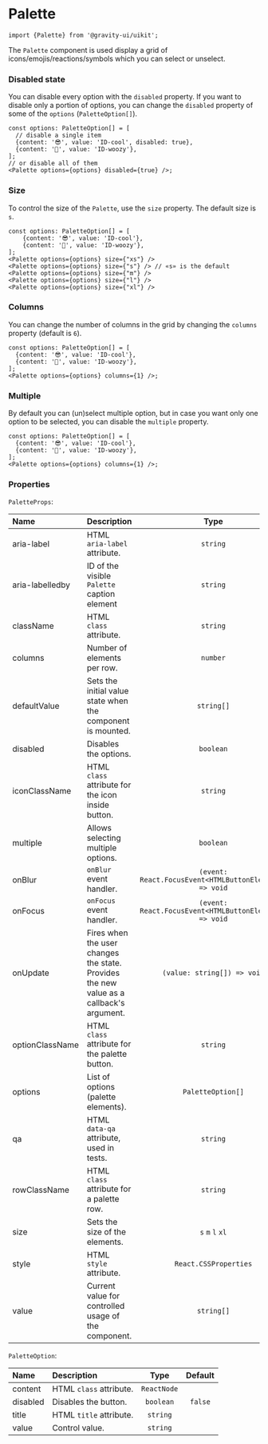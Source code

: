 <!--GITHUB_BLOCK-->

# Palette

<!--/GITHUB_BLOCK-->

```tsx
import {Palette} from '@gravity-ui/uikit';
```

The `Palette` component is used display a grid of icons/emojis/reactions/symbols which you can select or unselect.

<!--/GITHUB_BLOCK-->

### Disabled state

You can disable every option with the `disabled` property. If you want to disable only a portion of options, you can change the `disabled` property of some of the `options` (`PaletteOption[]`).

<!--LANDING_BLOCK

<ExampleBlock
    code={`
const options: UIKit.PaletteOption[] = [
    // disable a single item
    {content: '😎', value: 'ID-cool', disabled: true},
    {content: '🥴', value: 'ID-woozy'},
];
// or disable all of them
<UIKit.Palette options={options} disabled={true} />
`}
>
    <UIKit.Palette
        options={[
            // disable a single item
            {content: '😎', value: 'ID-cool', disabled: true},
            {content: '🥴', value: 'ID-woozy'},
        ]}
        disabled={true}
    />
</ExampleBlock>;

LANDING_BLOCK-->

<!--GITHUB_BLOCK-->

```tsx
const options: PaletteOption[] = [
  // disable a single item
  {content: '😎', value: 'ID-cool', disabled: true},
  {content: '🥴', value: 'ID-woozy'},
];
// or disable all of them
<Palette options={options} disabled={true} />;
```

<!--/GITHUB_BLOCK-->

### Size

To control the size of the `Palette`, use the `size` property. The default size is `s`.

<!--LANDING_BLOCK

<ExampleBlock
    code={`
const options: UIKit.PaletteOption[] = [
    {content: '😎', value: 'ID-cool'},
    {content: '🥴', value: 'ID-woozy'},
];
<UIKit.Palette options={options} size={"xs"} />
<UIKit.Palette options={options} size={"s"} /> // «s» is the default
<UIKit.Palette options={options} size={"m"} />
<UIKit.Palette options={options} size={"l"} />
<UIKit.Palette options={options} size={"xl"} />
`}
>
    <UIKit.Palette
        options={[
            {content: '😎', value: 'ID-cool'},
            {content: '🥴', value: 'ID-woozy'},
        ]}
        size="xs"
    />
    <UIKit.Palette
        options={[
            {content: '😎', value: 'ID-cool'},
            {content: '🥴', value: 'ID-woozy'},
        ]}
        size="s"
    />
    <UIKit.Palette
        options={[
            {content: '😎', value: 'ID-cool'},
            {content: '🥴', value: 'ID-woozy'},
        ]}
        size="m"
    />
    <UIKit.Palette
        options={[
            {content: '😎', value: 'ID-cool'},
            {content: '🥴', value: 'ID-woozy'},
        ]}
        size="l"
    />
    <UIKit.Palette
        options={[
            {content: '😎', value: 'ID-cool'},
            {content: '🥴', value: 'ID-woozy'},
        ]}
        size="xl"
    />
</ExampleBlock>;

LANDING_BLOCK-->

<!--GITHUB_BLOCK-->

```tsx
const options: PaletteOption[] = [
    {content: '😎', value: 'ID-cool'},
    {content: '🥴', value: 'ID-woozy'},
];
<Palette options={options} size={"xs"} />
<Palette options={options} size={"s"} /> // «s» is the default
<Palette options={options} size={"m"} />
<Palette options={options} size={"l"} />
<Palette options={options} size={"xl"} />
```

<!--/GITHUB_BLOCK-->

### Columns

You can change the number of columns in the grid by changing the `columns` property (default is `6`).

<!--LANDING_BLOCK

<ExampleBlock
    code={`
const options: UIKit.PaletteOption[] = [
    {content: '😎', value: 'ID-cool'},
    {content: '🥴', value: 'ID-woozy'},
];
<UIKit.Palette options={options} columns={1} />
`}
>
    <UIKit.Palette
        options={[
            {content: '😎', value: 'ID-cool'},
            {content: '🥴', value: 'ID-woozy'},
        ]}
        columns={1}
    />
</ExampleBlock>;

LANDING_BLOCK-->

<!--GITHUB_BLOCK-->

```tsx
const options: PaletteOption[] = [
  {content: '😎', value: 'ID-cool'},
  {content: '🥴', value: 'ID-woozy'},
];
<Palette options={options} columns={1} />;
```

<!--/GITHUB_BLOCK-->

### Multiple

By default you can (un)select multiple option, but in case you want only one option to be selected, you can disable the `multiple` property.

<!--LANDING_BLOCK

<ExampleBlock
    code={`
const options: UIKit.PaletteOption[] = [
    {content: '😎', value: 'ID-cool'},
    {content: '🥴', value: 'ID-woozy'},
];
<UIKit.Palette options={options} multiple={false} />
`}
>
    <UIKit.Palette
        options={[
            {content: '😎', value: 'ID-cool'},
            {content: '🥴', value: 'ID-woozy'},
        ]}
        columns={1}
    />
</ExampleBlock>;

LANDING_BLOCK-->

<!--GITHUB_BLOCK-->

```tsx
const options: PaletteOption[] = [
  {content: '😎', value: 'ID-cool'},
  {content: '🥴', value: 'ID-woozy'},
];
<Palette options={options} columns={1} />;
```

<!--/GITHUB_BLOCK-->

### Properties

`PaletteProps`:

| Name            | Description                                                                             |                          Type                          | Default |
| :-------------- | :-------------------------------------------------------------------------------------- | :----------------------------------------------------: | :-----: |
| aria-label      | HTML `aria-label` attribute.                                                            |                        `string`                        |         |
| aria-labelledby | ID of the visible `Palette` caption element                                             |                        `string`                        |         |
| className       | HTML `class` attribute.                                                                 |                        `string`                        |         |
| columns         | Number of elements per row.                                                             |                        `number`                        |   `6`   |
| defaultValue    | Sets the initial value state when the component is mounted.                             |                       `string[]`                       |         |
| disabled        | Disables the options.                                                                   |                       `boolean`                        | `false` |
| iconClassName   | HTML `class` attribute for the icon inside button.                                      |                        `string`                        |         |
| multiple        | Allows selecting multiple options.                                                      |                       `boolean`                        | `true`  |
| onBlur          | `onBlur` event handler.                                                                 | `(event: React.FocusEvent<HTMLButtonElement>) => void` |         |
| onFocus         | `onFocus` event handler.                                                                | `(event: React.FocusEvent<HTMLButtonElement>) => void` |         |
| onUpdate        | Fires when the user changes the state. Provides the new value as a callback's argument. |              `(value: string[]) => void`               |         |
| optionClassName | HTML `class` attribute for the palette button.                                          |                        `string`                        |         |
| options         | List of options (palette elements).                                                     |                   `PaletteOption[]`                    |  `[]`   |
| qa              | HTML `data-qa` attribute, used in tests.                                                |                        `string`                        |         |
| rowClassName    | HTML `class` attribute for a palette row.                                               |                        `string`                        |         |
| size            | Sets the size of the elements.                                                          |                    `s` `m` `l` `xl`                    |   `s`   |
| style           | HTML `style` attribute.                                                                 |                 `React.CSSProperties`                  |         |
| value           | Current value for controlled usage of the component.                                    |                       `string[]`                       |         |

`PaletteOption`:

| Name     | Description             |    Type     | Default |
| :------- | :---------------------- | :---------: | :-----: |
| content  | HTML `class` attribute. | `ReactNode` |         |
| disabled | Disables the button.    |  `boolean`  | `false` |
| title    | HTML `title` attribute. |  `string`   |         |
| value    | Control value.          |  `string`   |         |
